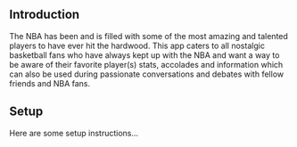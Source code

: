 ## Introduction
The NBA has been and is filled with some of the most amazing and talented players to have ever hit the hardwood. This app caters to all nostalgic basketball fans who have always kept up with the NBA and want a way to be aware of their favorite player(s) stats, accolades and information which can also be used during passionate conversations and debates with fellow friends and NBA fans.

## Setup
Here are some setup instructions...
